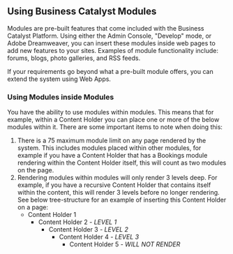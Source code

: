 ## Using Business Catalyst Modules

Modules are pre-built features that come included with the Business Catalyst Platform. Using either the Admin Console, "Develop" mode, or Adobe Dreamweaver, you can insert these modules inside web pages to add new features to your sites. Examples of module functionality include: forums, blogs, photo galleries, and RSS feeds. 

If your requirements go beyond what a pre-built module offers, you can extend the system using Web Apps.

### Using Modules inside Modules

You have the ability to use modules within modules. This means that for example, within a Content Holder you can place one or more of the below modules within it. There are some important items to note when doing this:

1. There is a 75 maximum module limit on any page rendered by the system. This includes modules placed within other modules, for example if you have a Content Holder that has a Bookings module rendering within the Content Holder itself, this will count as two modules on the page.
2. Rendering modules within modules will only render 3 levels deep. For example, if you have a recursive Content Holder that contains itself within the content,  this will render 3 levels before no longer rendering. See below tree-structure for an example of inserting this Content Holder on a page: 
	* Content Holder 1
		* Content Holder 2 *- LEVEL 1*
			* Content Holder 3 *- LEVEL 2*
				* Content Holder 4 *- LEVEL 3*
					* Content Holder 5 *- WILL NOT RENDER*  


